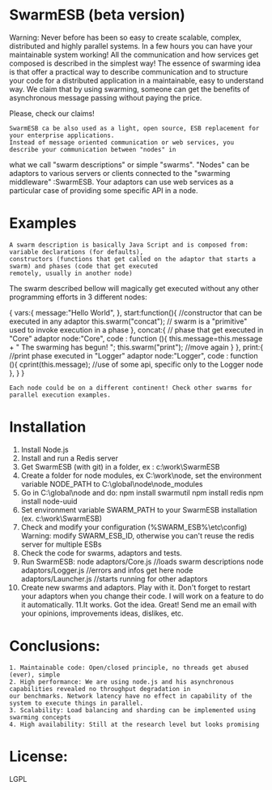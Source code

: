 SwarmESB  (beta version)
========================
Warning: Never before has been so easy to create scalable, complex, distributed and highly parallel systems.
In a few hours you can have your maintainable system working!
All the communication and how services get composed is described in the simplest way!
The essence of swarming idea is that offer a practical way to describe communication and to structure your code for a
distributed application in a maintainable, easy to understand way.
We claim that by using swarming, someone can get the benefits of asynchronous message passing without paying the price.

Please, check our claims!

    SwarmESB ca be also used as a light, open source, ESB replacement for your enterprise applications.
    Instead of message oriented communication or web services, you describe your communication between "nodes" in
what we call "swarm descriptions" or simple "swarms".
    "Nodes" can be adaptors to various servers or clients connected to the "swarming middleware" :SwarmESB.
    Your adaptors can use web services as a particular case of providing some specific API in a node.


Examples
========

    A swarm description is basically Java Script and is composed from:  variable declarations (for defaults),
    constructors (functions that get called on the adaptor that starts a swarm) and phases (code that get executed
    remotely, usually in another node)


The swarm described bellow will magically get executed without any other programming efforts in 3 different nodes:

{
        vars:{
            message:"Hello World",
        },
        start:function(){ //constructor  that can be executed in any adaptor
                    this.swarm("concat");  // swarm is a "primitive" used to invoke execution in a phase
                },
        concat:{ // phase that get executed in "Core" adaptor
            node:"Core",
            code : function (){
                    this.message=this.message + " The swarming has begun! ";
                    this.swarm("print");    //move again
                }
        },
        print:{ //print phase executed in "Logger" adaptor
        node:"Logger",
        code : function (){
            cprint(this.message);    //use of some api, specific only to the Logger node
            },
        }
 }

    Each node could be on a different continent! Check other swarms for parallel execution examples.



Installation
============
1. Install Node.js
2. Install and run a Redis server
2. Get SwarmESB (with git) in a folder, ex : c:\work\SwarmESB
3. Create a folder for node modules, ex C:\work\node, set the environment variable NODE_PATH to C:\global\node\node_modules
4. Go in C:\global\node and do:
 npm install swarmutil
 npm install redis
 npm install node-uuid
5. Set environment variable SWARM_PATH  to your SwarmESB installation (ex. c:\work\SwarmESB)
7. Check and modify your configuration (%SWARM_ESB%\etc\config)
    Warning: modify SWARM_ESB_ID, otherwise you can't reuse the redis server for multiple ESBs
8. Check the code for swarms, adaptors and tests.
9. Run SwarmESB:
    node adaptors/Core.js       //loads swarm descriptions
    node adaptors/Logger.js     //errors and infos get here
    node adaptors/Launcher.js   //starts running for other adaptors
10. Create new swarms and adaptors. Play with it.
    Don't forget to restart your adaptors when you change their code. I will work on a feature to do it automatically.
11.It works. Got the idea. Great! Send me an email with your opinions, improvements ideas, dislikes, etc.


Conclusions:
============
    1. Maintainable code: Open/closed principle, no threads get abused (ever), simple
    2. High performance: We are using node.js and his asynchronous capabilities revealed no throughput degradation in
    our benchmarks. Network latency have no effect in capability of the system to execute things in parallel.
    3. Scalability: Load balancing and sharding can be implemented using swarming concepts
    4. High availability: Still at the research level but looks promising


License:
============
LGPL